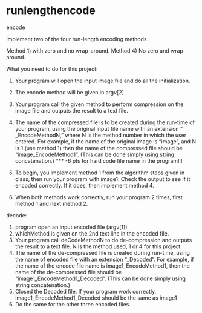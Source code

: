 # runlengthencode

encode

implement two of the four run-length encoding methods . 

Method 1) with zero and no wrap-around. 
Method 4) No zero and wrap-around. 

What you need to do for this project:
1) Your program will open the input image file and do all the initialization.
2) The encode method will be given in argv[2]
3) Your program call the given method to perform compression on the image file and outputs the result to a text file.  
4) The name of the compressed file is to be created during the run-time of your program, using the original input file name with an extension “ _EncodeMethodN,”  where N is the method number in which the user entered. For example, if the name of the original image is “image”,  and N is 1 (use method 1)  then the name of the compressed file should be “image_EncodeMethod1”.   (This can be done simply using string concatenation.) *** -6 pts for hard code file name in the program!!!
5) To begin, you implement method 1 from the algorithm steps given in class, then run your program with image1. Check the output to see if it encoded correctly. If it does, then implement method 4. 

6) When both methods work correctly, run your program 2 times, first method 1 and next method 2.





decode:
1) program open an input encoded file  (argv[1])
2) whichMethod is given on the 2nd text line in the encoded file.
3) Your program call deCodeMethodN to do de-compression and outputs the result to a text file. N is the method used, 1 or 4 for this project.
4) The name of the de-compressed file is created during run-time, using the name of encoded file with an extension “_Decoded”. For example, if the name of the encode file name is image1_EncodeMethod1, then the name of the de-compressed file should be “image1_EncodeMethod1_Decoded”.   (This can be done simply using string concatenation.) 
5) Closed the Decoded file.  If your program work correctly, image1_EncodeMethod1_Decoded should be the same as image1
6) Do the same for the other three encoded files.

